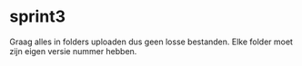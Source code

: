 # sprint3
Graag alles in folders uploaden dus geen losse bestanden. Elke folder moet zijn eigen versie nummer hebben. 
